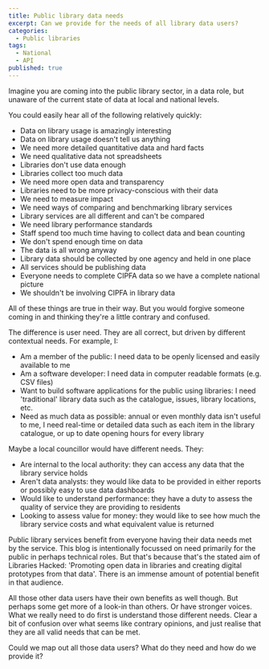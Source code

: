 ```yaml
---
title: Public library data needs
excerpt: Can we provide for the needs of all library data users?
categories:
  - Public libraries
tags:
  - National
  - API
published: true
---
```


Imagine you are coming into the public library sector, in a data role, but unaware of the current state of data at local and national levels.

You could easily hear all of the following relatively quickly:

* Data on library usage is amazingly interesting
* Data on library usage doesn't tell us anything
* We need more detailed quantitative data and hard facts
* We need qualitative data not spreadsheets
* Libraries don't use data enough
* Libraries collect too much data
* We need more open data and transparency
* Libraries need to be more privacy-conscious with their data
* We need to measure impact
* We need ways of comparing and benchmarking library services
* Library services are all different and can't be compared
* We need library performance standards
* Staff spend too much time having to collect data and bean counting
* We don't spend enough time on data
* The data is all wrong anyway
* Library data should be collected by one agency and held in one place
* All services should be publishing data
* Everyone needs to complete CIPFA data so we have a complete national picture
* We shouldn't be involving CIPFA in library data

All of these things are true in their way. But you would forgive someone coming in and thinking they're a little contrary and confused. 

The difference is user need. They are all correct, but driven by different contextual needs. For example, I:

* Am a member of the public: I need data to be openly licensed and easily available to me
* Am a software developer: I need data in computer readable formats (e.g. CSV files)
* Want to build software applications for the public using libraries: I need 'traditional' library data such as the catalogue, issues, library locations, etc.
* Need as much data as possible: annual or even monthly data isn't useful to me, I need real-time or detailed data such as each item in the library catalogue, or up to date opening hours for every library

Maybe a local councillor would have different needs. They:

* Are internal to the local authority: they can access any data that the library service holds
* Aren't data analysts:  they would like data to be provided in either reports or possibly easy to use data dashboards
* Would like to understand performance: they have a duty to assess the quality of service they are providing to residents
* Looking to assess value for money: they would like to see how much the library service costs and what equivalent value is returned

Public library services benefit from everyone having their data needs met by the service. This blog is intentionally focussed on need primarily for the public in perhaps technical roles. But that's because that's the stated aim of Libraries Hacked: 'Promoting open data in libraries and creating digital prototypes from that data'. There is an immense amount of potential benefit in that audience.

All those other data users have their own benefits as well though. But perhaps some get more of a look-in than others. Or have stronger voices. What we really need to do first is understand those different needs. Clear a bit of confusion over what seems like contrary opinions, and just realise that they are all valid needs that can be met.

Could we map out all those data users? What do they need and how do we provide it?
